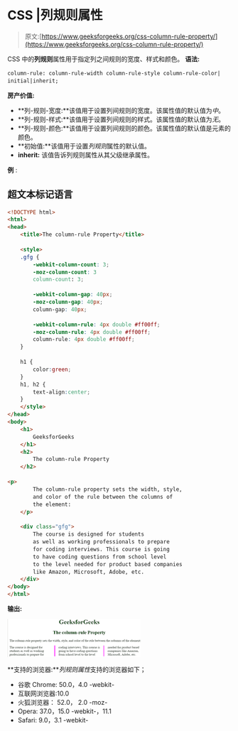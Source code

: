 # CSS |列规则属性

> 原文:[https://www.geeksforgeeks.org/css-column-rule-property/](https://www.geeksforgeeks.org/css-column-rule-property/)

CSS 中的**列规则**属性用于指定列之间规则的宽度、样式和颜色。
**语法:**

```html
column-rule: column-rule-width column-rule-style column-rule-color|
initial|inherit;
```

**房产价值:**

*   **列-规则-宽度:**该值用于设置列间规则的宽度。该属性值的默认值为*中*。
*   **列-规则-样式:**该值用于设置列间规则的样式。该属性值的默认值为*无*。
*   **列-规则-颜色:**该值用于设置列间规则的颜色。该属性值的默认值是元素的颜色。
*   **初始值:**该值用于设置*列规则*属性的默认值。
*   **inherit:** 该值告诉列规则属性从其父级继承属性。

**例** :

## 超文本标记语言

```html
<!DOCTYPE html>
<html>
<head>
    <title>The column-rule Property</title>

    <style>
    .gfg {
        -webkit-column-count: 3;
        -moz-column-count: 3
        column-count: 3;

        -webkit-column-gap: 40px;
        -moz-column-gap: 40px;
        column-gap: 40px;

        -webkit-column-rule: 4px double #ff00ff;
        -moz-column-rule: 4px double #ff00ff;
        column-rule: 4px double #ff00ff;
    }

    h1 {
        color:green;
    }
    h1, h2 {
        text-align:center;
    }
    </style>
</head>
<body>
    <h1>
        GeeksforGeeks
    </h1>
    <h2>
        The column-rule Property
    </h2>

<p>
        The column-rule property sets the width, style,
        and color of the rule between the columns of
        the element:
    </p>

    <div class="gfg">
        The course is designed for students
        as well as working professionals to prepare
        for coding interviews. This course is going
        to have coding questions from school level
        to the level needed for product based companies
        like Amazon, Microsoft, Adobe, etc.
    </div>
</body>
</html>                   
```

**输出:**

![](img/0c226a106da749591d180584c3bc41f6.png)

**支持的浏览器:***列规则属性*支持的浏览器如下；

*   谷歌 Chrome: 50.0，4.0 -webkit-
*   互联网浏览器:10.0
*   火狐浏览器： 52.0， 2.0 -moz-
*   Opera: 37.0，15.0 -webkit-，11.1
*   Safari: 9.0，3.1 -webkit-